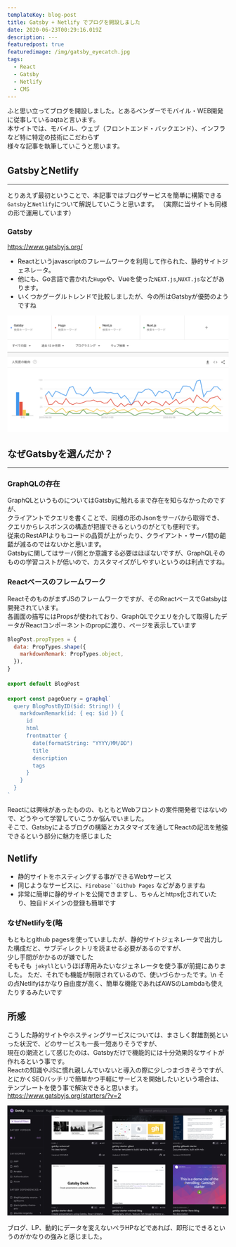 ```yaml
---
templateKey: blog-post
title: Gatsby + Netlify でブログを開設しました
date: 2020-06-23T00:29:16.019Z
description: ---
featuredpost: true
featuredimage: /img/gatsby_eyecatch.jpg
tags:
  - React
  - Gatsby
  - Netlify
  - CMS
---
```


ふと思い立ってブログを開設しました。とあるベンダーでモバイル・WEB開発に従事しているaqtaと言います。\
本サイトでは、モバイル、ウェブ（フロントエンド・バックエンド）、インフラなど特に特定の技術にこだわらず\
様々な記事を執筆していこうと思います。

## GatsbyとNetlify
---

とりあえず最初ということで、本記事ではブログサービスを簡単に構築できる`Gatsby`と`Netlify`について解説していこうと思います。
（実際に当サイトも同様の形で運用しています）

### Gatsby
https://www.gatsbyjs.org/
* Reactというjavascriptのフレームワークを利用して作られた、静的サイトジェネレータ。
* 他にも、Go言語で書かれた`Hugo`や、Vueを使った`NEXT.js`,`NUXT.js`などがあります。
* いくつかグーグルトレンドで比較しましたが、今の所はGatsbyが優勢のようですね

![トレンド](../../../static/img/site-generator.png)

## なぜGatsbyを選んだか？

---

### **GraphQLの存在**
GraphQLというものについてはGatsbyに触れるまで存在を知らなかったのですが、\
クライアントでクエリを書くことで、同様の形のJsonをサーバから取得でき、クエリからレスポンスの構造が把握できるというのがとても便利です。\
従来のRestAPIよりもコードの品質が上がったり、クライアント・サーバ間の齟齬が減るのではないかと思います。\
Gatsbyに関してはサーバ側とか意識する必要はほぼないですが、GraphQLそのものの学習コストが低いので、カスタマイズがしやすいというのは利点ですね。

### **Reactベースのフレームワーク**
ReactそのものがまずJSのフレームワークですが、そのReactベースでGatsbyは開発されています。\
各画面の描写にはPropsが使われており、GraphQLでクエリを介して取得したデータがReactコンポーネントのpropに渡り、ページを表示しています

```js:title=blog-spot.js
BlogPost.propTypes = {
  data: PropTypes.shape({
    markdownRemark: PropTypes.object,
  }),
}

export default BlogPost

export const pageQuery = graphql`
  query BlogPostByID($id: String!) {
    markdownRemark(id: { eq: $id }) {
      id
      html
      frontmatter {
        date(formatString: "YYYY/MM/DD")
        title
        description
        tags
      }
    }
  }
`

```

Reactには興味があったものの、もともとWebフロントの案件開発者ではないので、どうやって学習していこうか悩んでいました。\
そこで、Gatsbyによるブログの構築とカスタマイズを通してReactの記法を勉強できるという部分に魅力を感じました

## Netlify

* 静的サイトをホスティングする事ができるWebサービス
* 同じようなサービスに、`Firebase``Github Pages` などがありますね
* 非常に簡単に静的サイトを公開できますし、ちゃんとhttps化されていたり、独自ドメインの登録も簡単です

### なぜNetlifyを(略
もともとgithub pagesを使っていましたが、静的サイトジェネレータで出力した構成だと、サブディレクトリを読ませる必要があるのですが、\
少し手間がかかるのが嫌でした\
そもそも` jekyll`というほぼ専用みたいなジェネレータを使う事が前提にありました。 ただ、それでも機能が制限されているので、使いづらかったです。\n
その点Netlifyはかなり自由度が高く、簡単な機能であればAWSのLambdaも使えたりするみたいです

## 所感
こうした静的サイトやホスティングサービスについては、まさしく群雄割拠といった状況で、どのサービスも一長一短ありそうですが、\
現在の潮流として感じたのは、Gatsbyだけで機能的には十分効果的なサイトが作れるという事です。\
Reactの知識やJSに慣れ親しんでいないと導入の際に少しつまづきそうですが、とにかくSEOバッチリで簡単かつ手軽にサービスを開始したいという場合は、\
テンプレートを使う事で解決できると思います。\
https://www.gatsbyjs.org/starters/?v=2

![テンプレート](../../../static/img/gatsby_temlate.png)

ブログ、LP、動的にデータを変えないペラHPなどであれば、即形にできるというのがかなりの強みと感じました。